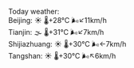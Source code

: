 Today weather:  
Beijing: ☀️   🌡️+28°C 🌬️↙11km/h  
Tianjin: 🌫  🌡️+31°C 🌬️↙7km/h  
Shijiazhuang: ☀️   🌡️+30°C 🌬️←7km/h  
Tangshan: ☀️   🌡️+30°C 🌬️↖6km/h  
